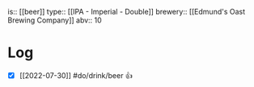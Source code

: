 is:: [[beer]]
type:: [[IPA - Imperial - Double]]
brewery:: [[Edmund's Oast Brewing Company]]
abv:: 10

# Log
- [x] [[2022-07-30]] #do/drink/beer 👍
